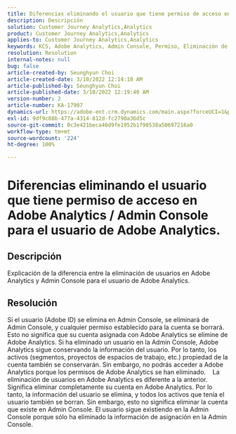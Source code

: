 ```yaml
---
title: Diferencias eliminando el usuario que tiene permiso de acceso en Adobe Analytics / Admin Console para el usuario de Adobe Analytics.
description: Descripción
solution: Customer Journey Analytics,Analytics
product: Customer Journey Analytics,Analytics
applies-to: Customer Journey Analytics,Analytics
keywords: KCS, Adobe Analytics, Admin Console, Permiso, Eliminación de usuarios, Eliminación de usuarios
resolution: Resolution
internal-notes: null
bug: false
article-created-by: Seunghyun Choi
article-created-date: 3/10/2022 12:14:18 AM
article-published-by: Seunghyun Choi
article-published-date: 3/10/2022 12:19:40 AM
version-number: 2
article-number: KA-17907
dynamics-url: https://adobe-ent.crm.dynamics.com/main.aspx?forceUCI=1&pagetype=entityrecord&etn=knowledgearticle&id=ac67bd03-07a0-ec11-b400-0022480b0a3e
exl-id: 9df9c88b-477a-4314-812d-fc2790a36d5c
source-git-commit: 0c3e421beca46d9fe1952b1f98538a50697216a0
workflow-type: tm+mt
source-wordcount: '224'
ht-degree: 100%

---
```


# Diferencias eliminando el usuario que tiene permiso de acceso en Adobe Analytics / Admin Console para el usuario de Adobe Analytics.

## Descripción


Explicación de la diferencia entre la eliminación de usuarios en Adobe Analytics y Admin Console para el usuario de Adobe Analytics.


## Resolución


Si el usuario (Adobe ID) se elimina en Admin Console, se eliminará de Admin Console, y cualquier permiso establecido para la cuenta se borrará.
Esto no significa que su cuenta asignada con Adobe Analytics se elimine de Adobe Analytics. Si ha eliminado un usuario en la Admin Console, Adobe Analytics sigue conservando la información del usuario.
Por lo tanto, los activos (segmentos, proyectos de espacios de trabajo, etc.) propiedad de la cuenta también se conservarán.
Sin embargo, no podrás acceder a Adobe Analytics porque los permisos de Adobe Analytics se han eliminado.
  
La eliminación de usuarios en Adobe Analytics es diferente a la anterior. Significa eliminar completamente su cuenta en Adobe Analytics.
Por lo tanto, la información del usuario se elimina, y todos los activos que tenía el usuario también se borran.
Sin embargo, esto no significa eliminar la cuenta que existe en Admin Console. El usuario sigue existiendo en la Admin Console porque sólo ha eliminado la información de asignación en la Admin Console.
